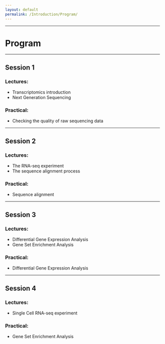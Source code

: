 ```yaml
---
layout: default
permalink: /Introduction/Program/
---
```


---
# Program
---
## Session 1
### Lectures:
- Transcriptomics introduction
- Next Generation Sequencing

### Practical:
- Checking the quality of raw sequencing data

---
## Session 2
### Lectures:
- The RNA-seq experiment
- The sequence alignment process

### Practical:
- Sequence alignment

---
## Session 3
### Lectures:
- Differential Gene Expression Analysis
- Gene Set Enrichment Analysis

### Practical:
- Differential Gene Expression Analysis

---
## Session 4
### Lectures:
- Single Cell RNA-seq experiment

### Practical:
- Gene Set Enrichment Analysis
